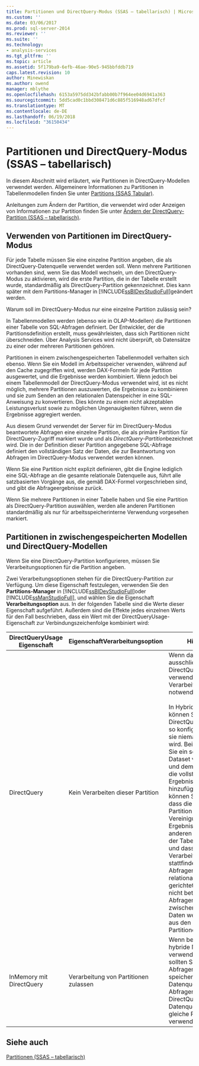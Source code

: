 ```yaml
---
title: Partitionen und DirectQuery-Modus (SSAS – tabellarisch) | Microsoft Docs
ms.custom: ''
ms.date: 03/06/2017
ms.prod: sql-server-2014
ms.reviewer: ''
ms.suite: ''
ms.technology:
- analysis-services
ms.tgt_pltfrm: ''
ms.topic: article
ms.assetid: 5f179ba9-6efb-46ae-90e5-945bbfddb719
caps.latest.revision: 10
author: Minewiskan
ms.author: owend
manager: mblythe
ms.openlocfilehash: 6153a5975dd342bfabb00b7f964ee04d6941a363
ms.sourcegitcommit: 5dd5cad0c1bbd308471d6c885f516948ad67dfcf
ms.translationtype: MT
ms.contentlocale: de-DE
ms.lasthandoff: 06/19/2018
ms.locfileid: "36150434"
---
```

# <a name="partitions-and-directquery-mode-ssas-tabular"></a>Partitionen und DirectQuery-Modus (SSAS – tabellarisch)
  In diesem Abschnitt wird erläutert, wie Partitionen in DirectQuery-Modellen verwendet werden. Allgemeinere Informationen zu Partitionen in Tabellenmodellen finden Sie unter [Partitions &#40;SSAS Tabular&#41;](partitions-ssas-tabular.md).  
  
 Anleitungen zum Ändern der Partition, die verwendet wird oder Anzeigen von Informationen zur Partition finden Sie unter [Ändern der DirectQuery-Partition &#40;SSAS – tabellarisch&#41;](../change-the-directquery-partition-ssas-tabular.md).  
  
## <a name="using-partitions-in-directquery-mode"></a>Verwenden von Partitionen im DirectQuery-Modus  
 Für jede Tabelle müssen Sie eine einzelne Partition angeben, die als DirectQuery-Datenquelle verwendet werden soll.  Wenn mehrere Partitionen vorhanden sind, wenn Sie das Modell wechseln, um den DirectQuery-Modus zu aktivieren, wird die erste Partition, die in der Tabelle erstellt wurde, standardmäßig als DirectQuery-Partition gekennzeichnet. Dies kann später mit dem Partitions-Manager in [!INCLUDE[ssBIDevStudioFull](../../includes/ssbidevstudiofull-md.md)]geändert werden.  
  
 Warum soll im DirectQuery-Modus nur eine einzelne Partition zulässig sein?  
  
 In Tabellenmodellen werden (ebenso wie in OLAP-Modellen) die Partitionen einer Tabelle von SQL-Abfragen definiert. Der Entwickler, der die Partitionsdefinition erstellt, muss gewährleisten, dass sich Partitionen nicht überschneiden. Über Analysis Services wird nicht überprüft, ob Datensätze zu einer oder mehreren Partitionen gehören.  
  
 Partitionen in einem zwischengespeicherten Tabellenmodell verhalten sich ebenso. Wenn Sie ein Modell im Arbeitsspeicher verwenden, während auf den Cache zugegriffen wird, werden DAX-Formeln für jede Partition ausgewertet, und die Ergebnisse werden kombiniert. Wenn jedoch bei einem Tabellenmodell der DirectQuery-Modus verwendet wird, ist es nicht möglich, mehrere Partitionen auszuwerten, die Ergebnisse zu kombinieren und sie zum Senden an den relationalen Datenspeicher in eine SQL-Anweisung zu konvertieren. Dies könnte zu einem nicht akzeptablen Leistungsverlust sowie zu möglichen Ungenauigkeiten führen, wenn die Ergebnisse aggregiert werden.  
  
 Aus diesem Grund verwendet der Server für im DirectQuery-Modus beantwortete Abfragen eine einzelne Partition, die als primäre Partition für DirectQuery-Zugriff markiert wurde und als *DirectQuery-Partition*bezeichnet wird.  Die in der Definition dieser Partition angegebene SQL-Abfrage definiert den vollständigen Satz der Daten, die zur Beantwortung von Abfragen im DirectQuery-Modus verwendet werden können.  
  
 Wenn Sie eine Partition nicht explizit definieren, gibt die Engine lediglich eine SQL-Abfrage an die gesamte relationale Datenquelle aus, führt alle satzbasierten Vorgänge aus, die gemäß DAX-Formel vorgeschrieben sind, und gibt die Abfrageergebnisse zurück.  
  
 Wenn Sie mehrere Partitionen in einer Tabelle haben und Sie eine Partition als DirectQuery-Partition auswählen, werden alle anderen Partitionen standardmäßig als nur für arbeitsspeicherinterne Verwendung vorgesehen markiert.  
  
## <a name="partitions-in-cached-models-and-in-directquery-models"></a>Partitionen in zwischengespeicherten Modellen und DirectQuery-Modellen  
 Wenn Sie eine DirectQuery-Partition konfigurieren, müssen Sie Verarbeitungsoptionen für die Partition angeben.  
  
 Zwei Verarbeitungsoptionen stehen für die DirectQuery-Partition zur Verfügung. Um diese Eigenschaft festzulegen, verwenden Sie den **Partitions-Manager** in [!INCLUDE[ssBIDevStudioFull](../../includes/ssbidevstudiofull-md.md)]oder [!INCLUDE[ssManStudioFull](../../includes/ssmanstudiofull-md.md)], und wählen Sie die Eigenschaft **Verarbeitungsoption** aus. In der folgenden Tabelle sind die Werte dieser Eigenschaft aufgeführt. Außerdem sind die Effekte jedes einzelnen Werts für den Fall beschrieben, dass ein Wert mit der DirectQueryUsage-Eigenschaft zur Verbindungszeichenfolge kombiniert wird:  
  
|**DirectQueryUsage** Eigenschaft|Eigenschaft**Verarbeitungsoption** |Hinweise|  
|-----------------------------------|------------------------------------|-----------|  
|DirectQuery|Kein Verarbeiten dieser Partition|Wenn das Modell ausschließlich DirectQuery verwendet, ist eine Verarbeitung niemals notwendig.<br /><br /> In Hybridmodellen können Sie die DirectQuery-Partition so konfigurieren, dass sie niemals verarbeitet wird. Beispiel: Wenn Sie ein sehr großes Dataset verwenden und dem Cache nicht die vollständigen Ergebnisse hinzufügen möchten, können Sie angeben, dass die DirectQuery-Partition die Vereinigung der Ergebnisse für alle anderen Partitionen in der Tabelle enthalten und dass niemals eine Verarbeitung stattfinden soll. Abfragen, die an die relationale Quelle gerichtet werden, sind nicht betroffen, und in Abfragen für zwischengespeicherte Daten werden Daten aus den anderen Partitionen kombiniert.|  
|InMemory mit DirectQuery|Verarbeitung von Partitionen zulassen|Wenn beim Modell der hybride Modus verwendet wird, sollten Sie für Abfragen für die speicherinterne Datenquelle und für Abfragen für die DirectQuery-Datenquelle die gleiche Partition verwenden.|  
  
## <a name="see-also"></a>Siehe auch  
 [Partitionen &#40;SSAS – tabellarisch&#41;](partitions-ssas-tabular.md)  
  
  